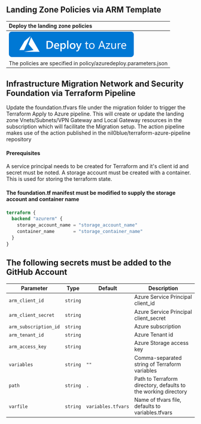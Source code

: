 ## Landing Zone Policies via ARM Template

| Deploy the landing zone policies  |
|:--------------|
|[![Deploy To Azure](https://raw.githubusercontent.com/Azure/azure-quickstart-templates/master/1-CONTRIBUTION-GUIDE/images/deploytoazure.svg?sanitize=true)](https://ms.portal.azure.com/?feature.customportal=false#create/Microsoft.Template/uri/https%3A%2F%2Fraw.githubusercontent.com%2Fnil0blue%2Flandingzone%2Fmaster%2Fpolicy%2Ftoptemplate.json) |
| The policies are specified in policy/azuredeploy.parameters.json |


## Infrastructure Migration Network and Security Foundation via Terraform Pipeline
Update the foundation.tfvars file under the migration folder to trigger the Terraform Apply to Azure pipeline. This will create or update the landing zone Vnets/Subnets/VPN Gateway and Local Gateway resources in the subscription which will facilitate the Migration setup. The action pipeline makes use of the action published in the nil0blue/terraform-azure-pipeline repository 




#### Prerequisites
A service principal needs to be created for Terraform and it's client id and secret must be noted.
A storage account must be created with a container. This is used for storing the terraform state.

#### The foundation.tf manifest must be modified to supply the storage account and container name
```terraform
terraform {
  backend "azurerm" {
    storage_account_name = "storage_account_name"
    container_name       = "storage_container_name"
  }
}
```

## The following secrets must be added to the GitHub Account

| Parameter | Type | Default | Description |
|-----------|------|---------|-------------|
| `arm_client_id` | `string` | | Azure Service Principal client_id |
| `arm_client_secret` | `string` | | Azure Service Principal client_secret |
| `arm_subscription_id` | `string` | | Azure subscription |
| `arm_tenant_id` | `string` | | Azure Tenant id |
| `arm_access_key` | `string` | | Azure Storage access key |
| `variables` | `string` | `""` | Comma-separated string of Terraform variables |
| `path` | `string` | `.` | Path to Terraform directory, defaults to the working directory |
| `varfile` | `string` | `variables.tfvars` | Name of tfvars file, defaults to variables.tfvars |
        
        
        
